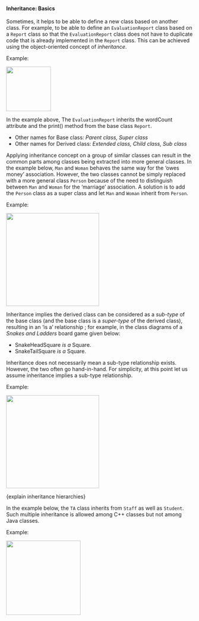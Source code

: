 <link rel="stylesheet" href="{{baseUrl}}/css/textbook.css">

<div class="website-content">

#### Inheritance: Basics

<div id="main">

Sometimes, it helps to be able to define a new class based on another class. For example, to be able to define an `EvaluationReport` class based on a `Report` class so that the `EvaluationReport` class does not have to duplicate code that is already implemented in the `Report` class. This can be achieved using the object-oriented concept of _inheritance_.

<panel header="UML: Class Diagrams: Inheritance">
  <include src="../../../uml/classDiagrams/classInheritance/topicPanel.md" />
</panel>

<p/>

<tip-box>

Example:

<img src="{{baseUrl}}/oop/inheritance/basics/images/report.png" height="120" />
<p/>

</tip-box>

In the example above, The `EvaluationReport` inherits the wordCount attribute and the print() method from the base class `Report`.

* Other names for Base class: _Parent class, Super class_
* Other names for Derived class: _Extended class, Child class, Sub class_

Applying inheritance concept on a group of similar classes can result in the common parts among classes being extracted into more general classes. In the example below, `Man` and `Woman` behaves the same way for the ‘owes money’ association. However, the two classes cannot be simply replaced with a more general class `Person` because of the need to distinguish between `Man` and `Woman` for the ‘marriage’ association. A solution is to add the `Person` class as a super class and let `Man` and `Woman` inherit from `Person`.

<tip-box>

Example:

<img src="{{baseUrl}}/oop/inheritance/basics/images/manWoman.png" height="250" />
<p/>

</tip-box>

Inheritance implies the derived class can be considered as a _sub-type_ of the base class (and the base class is a _super-type_ of the derived class), resulting in an ‘is a’ relationship ; for example, in the class diagrams of a _Snakes and Ladders_ board game given below:

* SnakeHeadSquare _is a_ Square.
* SnakeTailSquare _is a_ Square.


<tip-box type="info">

Inheritance does not necessarily mean a sub-type relationship exists. However, the two often go hand-in-hand. For simplicity, at this point let us assume inheritance implies a sub-type relationship.

</tip-box>

<tip-box>

Example:

<img src="{{baseUrl}}/oop/inheritance/basics/images/boardSquare.png" height="250" />
<p/>

</tip-box>

{explain inheritance hierarchies}

In the example below, the `TA` class inherits from `Staff` as well as `Student`. Such multiple inheritance is allowed among C++ classes but not among Java classes.

<tip-box>

Example:

<img src="{{baseUrl}}/oop/inheritance/basics/images/studentStaff.png" height="200" />
<p/>

</tip-box>


<!-- extras ------------------------------------------------------------------------------------ -->

<panel header=":paperclip: Extras" expandable type="seamless" expanded>

  <panel header=":mortar_board: Learning Outcomes" expandable type="seamless">
    <include src="exercises.md" />
  </panel>

  <panel header=":package: Resources" expandable type="seamless">
    <include src="resources.md" />
  </panel>

</panel>

</div>
</div>
